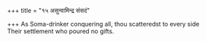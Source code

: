 +++
title = "१५ असुन्वामिन्द्र संसदं"

+++
As Soma-drinker conquering all, thou scatteredst to every side  
     Their settlement who poured no gifts.